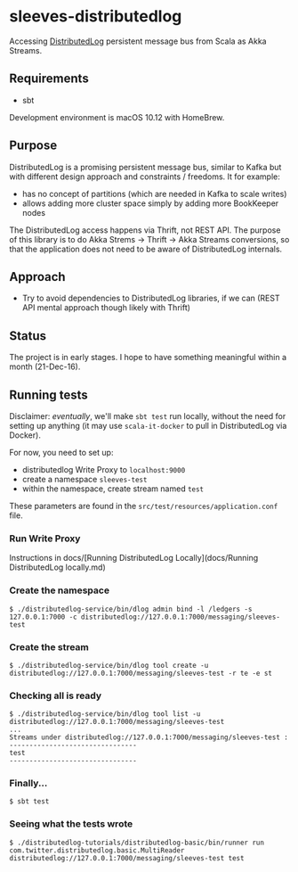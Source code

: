 # sleeves-distributedlog

Accessing [DistributedLog](http://distributedlog.incubator.apache.org/) persistent message bus from Scala as Akka Streams.

## Requirements

- sbt

Development environment is macOS 10.12 with HomeBrew.

## Purpose

DistributedLog is a promising persistent message bus, similar to Kafka but with different design approach and constraints / freedoms. It for example:

- has no concept of partitions (which are needed in Kafka to scale writes)
- allows adding more cluster space simply by adding more BookKeeper nodes

The DistributedLog access happens via Thrift, not REST API. The purpose of this library is to do Akka Strems -> Thrift -> Akka Streams conversions, so that the application does not need to be aware of DistributedLog internals.

## Approach

- Try to avoid dependencies to DistributedLog libraries, if we can (REST API mental approach though likely with Thrift)

## Status

The project is in early stages. I hope to have something meaningful within a month (21-Dec-16).

## Running tests

Disclaimer: *eventually*, we'll make `sbt test` run locally, without the need for setting up anything (it may use `scala-it-docker` to pull in DistributedLog via Docker).

For now, you need to set up:

- distributedlog Write Proxy to `localhost:9000`
- create a namespace `sleeves-test`
- within the namespace, create stream named `test`

These parameters are found in the `src/test/resources/application.conf` file.

### Run Write Proxy

Instructions in docs/[Running DistributedLog Locally](docs/Running DistributedLog locally.md)

### Create the namespace

```
$ ./distributedlog-service/bin/dlog admin bind -l /ledgers -s 127.0.0.1:7000 -c distributedlog://127.0.0.1:7000/messaging/sleeves-test
```

### Create the stream

```
$ ./distributedlog-service/bin/dlog tool create -u distributedlog://127.0.0.1:7000/messaging/sleeves-test -r te -e st
```

### Checking all is ready

```
$ ./distributedlog-service/bin/dlog tool list -u distributedlog://127.0.0.1:7000/messaging/sleeves-test
...
Streams under distributedlog://127.0.0.1:7000/messaging/sleeves-test : 
--------------------------------
test
--------------------------------
```

### Finally...

```
$ sbt test
```

### Seeing what the tests wrote

```
$ ./distributedlog-tutorials/distributedlog-basic/bin/runner run com.twitter.distributedlog.basic.MultiReader distributedlog://127.0.0.1:7000/messaging/sleeves-test test
```